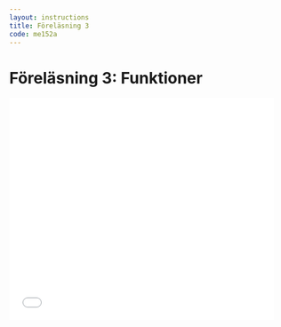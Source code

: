 ```yaml
---
layout: instructions
title: Föreläsning 3
code: me152a
---
```


# Föreläsning 3: Funktioner

<div class="video">
    <iframe src="//www.slideshare.net/slideshow/embed_code/44257398" width="476" height="400" frameborder="0" marginwidth="0" marginheight="0" scrolling="no"></iframe>
</div>
